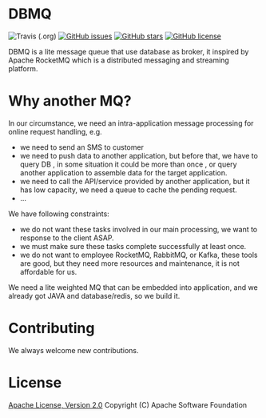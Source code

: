 # DBMQ
![Travis (.org)](https://img.shields.io/travis/ziscloud/dbmq)
[![GitHub issues](https://img.shields.io/github/issues/ziscloud/dbmq.git)](https://github.com/ziscloud/dbmq.git/issues)
[![GitHub stars](https://img.shields.io/github/stars/ziscloud/dbmq.git)](https://github.com/ziscloud/dbmq.git/stargazers)
[![GitHub license](https://img.shields.io/github/license/ziscloud/dbmq.git)](https://github.com/ziscloud/dbmq.git)

DBMQ is a lite message queue that use database as broker, it inspired by Apache RocketMQ which is a distributed messaging
and streaming platform.

# Why another MQ?
In our circumstance, we need an intra-application message processing for online request handling, e.g.

* we need to send an SMS to customer
* we need to push data to another application, but before that, we have to query DB , in some situation it could be more
  than once , or query another application to assemble data for the target application.
* we need to call the API/service provided by another application, but it has low capacity, we need a queue to cache the
  pending request.
* ...

We have following constraints:

* we do not want these tasks involved in our main processing, we want to response to the client ASAP.
* we must make sure these tasks complete successfully at least once.
* we do not want to employee RocketMQ, RabbitMQ, or Kafka, these tools are good, but they need more resources and
  maintenance, it is not affordable for us.

We need a lite weighted MQ that can be embedded into application, and we already got JAVA and database/redis, so we
build it.

# Contributing

We always welcome new contributions.

# License

[Apache License, Version 2.0](http://www.apache.org/licenses/LICENSE-2.0.html) Copyright (C) Apache Software Foundation
